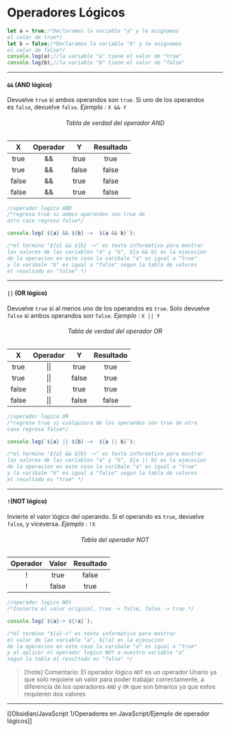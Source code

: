 # Operadores Lógicos

```js
let a = true;/*Declaramos la variable "a" y le asignamos
el valor de true*/
let b = false;/*Declaramos la variable "b" y le asignamos
el valor de false*/
console.log(a);//la variable "a" tiene el valor de "true"
console.log(b);//la variable "b" tiene el valor de "false"
```
****

####  `&&` (AND lógico)
Devuelve `true` si ambos operandos son `true`. Si uno de los operandos es `false`, devuelve `false`.
 *Ejemplo :*  `X && Y` 
######  <center>Tabla de verdad del operador AND</center>
|   X   | Operador |   Y   | Resultado |
| :---: | :------: | :---: | :-------: |
| true  |    &&    | true  | true      |
| true  |    &&    | false | false     |
| false |    &&    | true  | false     |
| false |    &&    | true  | false     |
```js
//operador logico AND
/*regresa true si ambos operandos son true de 
otro caso regresa false*/

console.log(`${a} && ${b} ->  ${a && b}`);

/*el termino "${a} && ${b} ->" es texto informativo para mostrar
los valores de las variables "a" y "b", ${a && b} es la ejecucion 
de la operacion en este caso la varibale "a" es igual a "true" 
y la varibale "b" es igual a "false" segun la tabla de valores
el resultado es "false" */
```
****

####  `||` (OR lógico)
Devuelve `true` si al menos uno de los operandos es `true`. Solo devuelve `false` si ambos operandos son `false`.
 *Ejemplo :*  `X || Y` 
 ######  <center>Tabla de verdad del operador OR</center>
|   X   | Operador |   Y   | Resultado |
| :---: | :------: | :---: | :-------: |
| true  |   \|\|   | true  |   true    |
| true  |   \|\|   | false |   true    |
| false |   \|\|   | true  |   true    |
| false |   \|\|   | false |   false   |
```js
//operador logico OR
/*regresa true si cualquiera de los operandos son true de otro
caso regresa false*/

console.log(`${a} || ${b} ->  ${a || b}`);

/*el termino "${a} && ${b} ->" es texto informativo para mostrar
los valores de las variables "a" y "b", ${a || b} es la ejecucion
de la operacion en este caso la varibale "a" es igual a "true"
y la varibale "b" es igual a "false" segun la tabla de valores
el resultado es "true" */
```
****

####  `!`(NOT lógico)
Invierte el valor lógico del operando. Si el operando es `true`, devuelve `false`, y viceversa.
 *Ejemplo :*  `!X` 
 
 ######  <center>Tabla del operador NOT</center>

| Operador | Valor | Resultado |
| :------: | :---: | :-------: |
|    !     | true  |   false   |
|    !     | false |   true    |
```js
//operador logico NOt
/*Invierte el valor original, true -> false, false -> true */

console.log(`${a}-> ${!a}`);

/*el termino "${a}->" es texto informativo para mostrar
el valor de las variable "a", ${!a} es la ejecucion
de la operacion en este caso la varibale "a" es igual a "true"
y al aplicar el operador logico NOt a nuestra variable "a"
segun la tabla el resultado es "false" */
```

> [!note] Comentario:
> El operador lógico `NOT` es un operador Unario ya que solo requiere un valor para poder trabajar correctamente, a diferencia de los operadores `AND` y `OR` que son binarios ya que estos requieren dos valores

****
[[Obsidian/JavaScript 1/Operadores en JavaScript/Ejemplo de operador lógicos]]